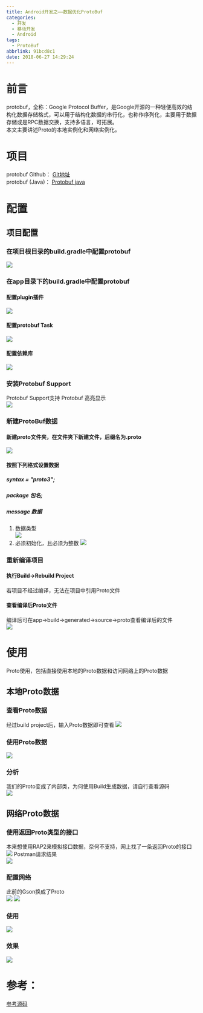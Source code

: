 ```yaml
---
title: Android开发之——数据优化ProtoBuf
categories:
  - 开发
  - 移动开发
  - Android
tags:
  - ProtoBuf
abbrlink: 91bcd8c1
date: 2018-06-27 14:29:24
---
```

# 前言
protobuf，全称：Google Protocol Buffer，是Google开源的一种轻便高效的结构化数据存储格式，可以用于结构化数据的串行化，也称作序列化，主要用于数据存储或是RPC数据交换，支持多语言，可拓展。   
本文主要讲述Proto的本地实例化和网络实例化。     
<!--more-->

# 项目
protobuf Github： [Git地址][1]    
protobuf (Java)： [Protobuf java][2]

# 配置
## 项目配置
###  在项目根目录的build.gradle中配置protobuf
![][3]  
### 在app目录下的build.gradle中配置protobuf
#### 配置plugin插件
![][4]    
#### 配置protobuf Task
![][5]  
#### 配置依赖库  
![][6]  

### 安装Protobuf Support
Protobuf Support支持 Protobuf 高亮显示  
![][7]  

### 新建ProtoBuf数据

#### 新建proto文件夹，在文件夹下新建文件，后缀名为.proto  
![][8]  

#### 按照下列格式设置数据
##### syntax = "proto3";
##### package 包名;
##### message 数据 
1. 数据类型  
	![][9]  
2. 必须初始化，且必须为整数
	![][10]  

### 重新编译项目
#### 执行Build->Rebuild Project 
若项目不经过编译，无法在项目中引用Proto文件
#### 查看编译后Proto文件 
编译后可在app->build->generated->source->proto查看编译后的文件   
![][11]

# 使用
Proto使用，包括直接使用本地的Proto数据和访问网络上的Proto数据 
## 本地Proto数据
### 查看Proto数据
经过build project后，输入Proto数据即可查看
![][12]  
### 使用Proto数据
![][13]
### 分析
我们的Proto变成了内部类，为何使用Build生成数据，请自行查看源码  
![][14]
## 网络Proto数据
### 使用返回Proto类型的接口
本来想使用RAP2来模拟接口数据，奈何不支持，网上找了一条返回Proto的接口
![][15] 
Postman请求结果  
![][16]  
### 配置网络
此前的Gson换成了Proto  
![][17] 
![][18]  
### 使用
![][19] 
### 效果  
![][20] 

# 参考：  
[参考源码][21] 


[1]: https://github.com/google/protobuf
[2]: https://github.com/google/protobuf/tree/master/java
[3]: https://raw.githubusercontent.com/PGzxc/images/master/blog-images/proto-pro-build-gradle.png
[4]: https://raw.githubusercontent.com/PGzxc/images/master/blog-images/proto-app-build-gradle.png
[5]: https://raw.githubusercontent.com/PGzxc/images/master/blog-images/proto-app-build-gradle-protoc.png
[6]: https://raw.githubusercontent.com/PGzxc/images/master/blog-images/proto-app-build-gradle-depend.png
[7]: https://raw.githubusercontent.com/PGzxc/images/master/blog-images/protobuf-support.png
[8]: https://raw.githubusercontent.com/PGzxc/images/master/blog-images/proto-new-file.png
[9]: https://raw.githubusercontent.com/PGzxc/images/master/blog-images/proto-data-type.png
[10]: https://raw.githubusercontent.com/PGzxc/images/master/blog-images/proto-data-error.png
[11]: https://raw.githubusercontent.com/PGzxc/images/master/blog-images/proto-generate.png
[12]: https://raw.githubusercontent.com/PGzxc/images/master/blog-images/proto-local-prefix.png
[13]: https://raw.githubusercontent.com/PGzxc/images/master/blog-images/proto-local-use.png
[14]: https://raw.githubusercontent.com/PGzxc/images/master/blog-images/proto-local-build.png
[15]: https://raw.githubusercontent.com/PGzxc/images/master/blog-images/proto-net-work.png
[16]: https://raw.githubusercontent.com/PGzxc/images/master/blog-images/proto-postman.png
[17]: https://raw.githubusercontent.com/PGzxc/images/master/blog-images/proto-net-retrofit.png
[18]: https://raw.githubusercontent.com/PGzxc/images/master/blog-images/proto-net-service.png
[19]: https://raw.githubusercontent.com/PGzxc/images/master/blog-images/proto-net-use.png
[20]: https://raw.githubusercontent.com/PGzxc/images/master/blog-images/proto.gif
[21]: https://github.com/PGzxc/Protobuf
